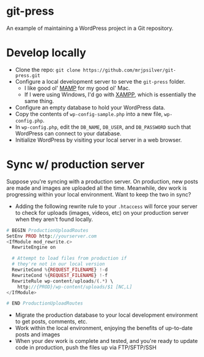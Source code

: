 # git-press
An example of maintaining a WordPress project in a Git repository.

# Develop locally
- Clone the repo: `git clone https://github.com/mrjpsilver/git-press.git`
- Configure a local development server to serve the `git-press` folder.
  - I like good ol' [MAMP](https://www.mamp.info/en/) for my good ol' Mac.
  - If I were using Windows, I'd go with [XAMPP](https://www.apachefriends.org/), which is essentially the same thing.
- Configure an empty database to hold your WordPress data.
- Copy the contents of `wp-config-sample.php` into a new file, `wp-config.php`.
- In `wp-config.php`, edit the `DB_NAME`, `DB_USER`, and `DB_PASSWORD` such that WordPress can connect to your database.
- Initialize WordPress by visiting your local server in a web browser.

# Sync w/ production server
Suppose you're syncing with a production server. On production, new posts are made and images are uploaded all the time. Meanwhile, dev work is progressing within your local environment. Want to keep the two in sync?
- Adding the following rewrite rule to your `.htaccess` will force your server to check for uploads (images, videos, etc) on your production server when they aren't found locally.
```PHP
# BEGIN ProductionUploadRoutes
SetEnv PROD http://yourserver.com
<IfModule mod_rewrite.c>
  RewriteEngine on

  # Attempt to load files from production if
  # they're not in our local version
  RewriteCond %{REQUEST_FILENAME} !-d
  RewriteCond %{REQUEST_FILENAME} !-f
  RewriteRule wp-content/uploads/(.*) \
    http://{PROD}/wp-content/uploads/$1 [NC,L]
</IfModule>

# END ProductionUploadRoutes
```
- Migrate the production database to your local development environment to get posts, comments, etc.
- Work within the local environment, enjoying the benefits of up-to-date posts and images
- When your dev work is complete and tested, and you're ready to update code in production, push the files up via FTP/SFTP/SSH
